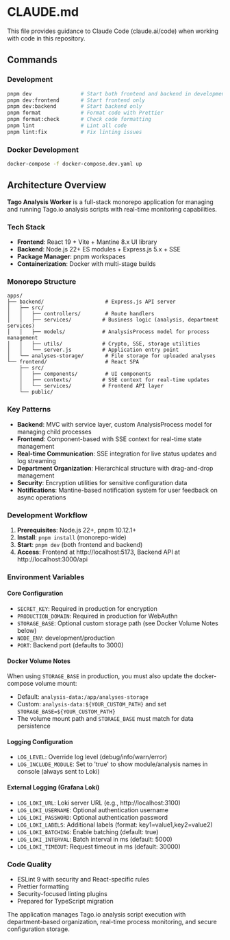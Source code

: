 # CLAUDE.md

This file provides guidance to Claude Code (claude.ai/code) when working with code in this repository.

## Commands

### Development

```bash
pnpm dev                # Start both frontend and backend in development
pnpm dev:frontend       # Start frontend only
pnpm dev:backend        # Start backend only
pnpm format             # Format code with Prettier
pnpm format:check       # Check code formatting
pnpm lint               # Lint all code
pnpm lint:fix           # Fix linting issues
```

### Docker Development

```bash
docker-compose -f docker-compose.dev.yaml up
```

## Architecture Overview

**Tago Analysis Worker** is a full-stack monorepo application for managing and running Tago.io analysis scripts with real-time monitoring capabilities.

### Tech Stack

- **Frontend**: React 19 + Vite + Mantine 8.x UI library
- **Backend**: Node.js 22+ ES modules + Express.js 5.x + SSE
- **Package Manager**: pnpm workspaces
- **Containerization**: Docker with multi-stage builds

### Monorepo Structure

```
apps/
├── backend/                    # Express.js API server
│   ├── src/
│   │   ├── controllers/        # Route handlers
│   │   ├── services/          # Business logic (analysis, department services)
│   │   ├── models/            # AnalysisProcess model for process management
│   │   ├── utils/             # Crypto, SSE, storage utilities
│   │   └── server.js          # Application entry point
│   └── analyses-storage/       # File storage for uploaded analyses
└── frontend/                   # React SPA
    ├── src/
    │   ├── components/         # UI components
    │   ├── contexts/          # SSE context for real-time updates
    │   └── services/          # Frontend API layer
    └── public/
```

### Key Patterns

- **Backend**: MVC with service layer, custom AnalysisProcess model for managing child processes
- **Frontend**: Component-based with SSE context for real-time state management
- **Real-time Communication**: SSE integration for live status updates and log streaming
- **Department Organization**: Hierarchical structure with drag-and-drop management
- **Security**: Encryption utilities for sensitive configuration data
- **Notifications**: Mantine-based notification system for user feedback on async operations

### Development Workflow

1. **Prerequisites**: Node.js 22+, pnpm 10.12.1+
2. **Install**: `pnpm install` (monorepo-wide)
3. **Start**: `pnpm dev` (both frontend and backend)
4. **Access**: Frontend at http://localhost:5173, Backend API at http://localhost:3000/api

### Environment Variables

#### Core Configuration

- `SECRET_KEY`: Required in production for encryption
- `PRODUCTION_DOMAIN`: Required in production for WebAuthn
- `STORAGE_BASE`: Optional custom storage path (see Docker Volume Notes below)
- `NODE_ENV`: development/production
- `PORT`: Backend port (defaults to 3000)

#### Docker Volume Notes

When using `STORAGE_BASE` in production, you must also update the docker-compose volume mount:

- Default: `analysis-data:/app/analyses-storage`
- Custom: `analysis-data:${YOUR_CUSTOM_PATH}` and set `STORAGE_BASE=${YOUR_CUSTOM_PATH}`
- The volume mount path and `STORAGE_BASE` must match for data persistence

#### Logging Configuration

- `LOG_LEVEL`: Override log level (debug/info/warn/error)
- `LOG_INCLUDE_MODULE`: Set to 'true' to show module/analysis names in console (always sent to Loki)

#### External Logging (Grafana Loki)

- `LOG_LOKI_URL`: Loki server URL (e.g., http://localhost:3100)
- `LOG_LOKI_USERNAME`: Optional authentication username
- `LOG_LOKI_PASSWORD`: Optional authentication password
- `LOG_LOKI_LABELS`: Additional labels (format: key1=value1,key2=value2)
- `LOG_LOKI_BATCHING`: Enable batching (default: true)
- `LOG_LOKI_INTERVAL`: Batch interval in ms (default: 5000)
- `LOG_LOKI_TIMEOUT`: Request timeout in ms (default: 30000)

### Code Quality

- ESLint 9 with security and React-specific rules
- Prettier formatting
- Security-focused linting plugins
- Prepared for TypeScript migration

The application manages Tago.io analysis script execution with department-based organization, real-time process monitoring, and secure configuration storage.
